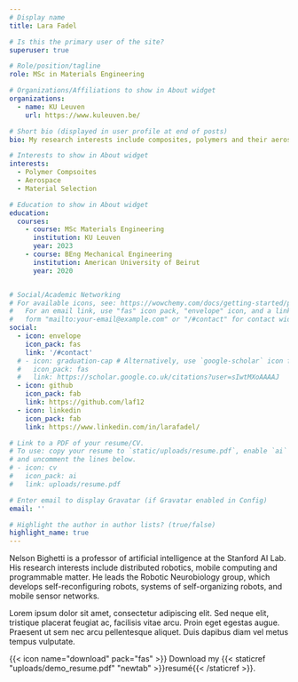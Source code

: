 ```yaml
---
# Display name
title: Lara Fadel

# Is this the primary user of the site?
superuser: true

# Role/position/tagline
role: MSc in Materials Engineering

# Organizations/Affiliations to show in About widget
organizations:
  - name: KU Leuven
    url: https://www.kuleuven.be/

# Short bio (displayed in user profile at end of posts)
bio: My research interests include composites, polymers and their aerospace applications.

# Interests to show in About widget
interests:
  - Polymer Compsoites
  - Aerospace
  - Material Selection

# Education to show in About widget
education:
  courses:
    - course: MSc Materials Engineering
      institution: KU Leuven
      year: 2023
    - course: BEng Mechanical Engineering
      institution: American University of Beirut
      year: 2020


# Social/Academic Networking
# For available icons, see: https://wowchemy.com/docs/getting-started/page-builder/#icons
#   For an email link, use "fas" icon pack, "envelope" icon, and a link in the
#   form "mailto:your-email@example.com" or "/#contact" for contact widget.
social:
  - icon: envelope
    icon_pack: fas
    link: '/#contact'
  # - icon: graduation-cap # Alternatively, use `google-scholar` icon from `ai` icon pack
  #   icon_pack: fas
  #   link: https://scholar.google.co.uk/citations?user=sIwtMXoAAAAJ
  - icon: github
    icon_pack: fab
    link: https://github.com/laf12
  - icon: linkedin
    icon_pack: fab
    link: https://www.linkedin.com/in/larafadel/

# Link to a PDF of your resume/CV.
# To use: copy your resume to `static/uploads/resume.pdf`, enable `ai` icons in `params.toml`,
# and uncomment the lines below.
# - icon: cv
#   icon_pack: ai
#   link: uploads/resume.pdf

# Enter email to display Gravatar (if Gravatar enabled in Config)
email: ''

# Highlight the author in author lists? (true/false)
highlight_name: true
---
```


Nelson Bighetti is a professor of artificial intelligence at the Stanford AI Lab. His research interests include distributed robotics, mobile computing and programmable matter. He leads the Robotic Neurobiology group, which develops self-reconfiguring robots, systems of self-organizing robots, and mobile sensor networks.

Lorem ipsum dolor sit amet, consectetur adipiscing elit. Sed neque elit, tristique placerat feugiat ac, facilisis vitae arcu. Proin eget egestas augue. Praesent ut sem nec arcu pellentesque aliquet. Duis dapibus diam vel metus tempus vulputate.

{{< icon name="download" pack="fas" >}} Download my {{< staticref "uploads/demo_resume.pdf" "newtab" >}}resumé{{< /staticref >}}.
